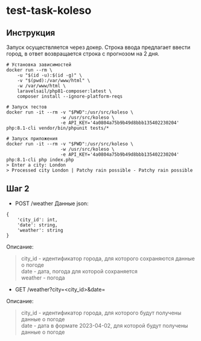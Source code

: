 # test-task-koleso

## Инструкция

Запуск осуществляется через докер. Строка ввода предлагает ввести город, в ответ возвращается строка с прогнозом на 2 дня.

```
# Установка зависимостей
docker run --rm \
    -u "$(id -u):$(id -g)" \
    -v "$(pwd):/var/www/html" \
    -w /var/www/html \
    laravelsail/php81-composer:latest \
    composer install --ignore-platform-reqs

# Запуск тестов
docker run -it --rm -v "$PWD":/usr/src/koleso \
                    -w /usr/src/koleso \
                    -e API_KEY='4a0804a75b9b49d8bbb135402230204' php:8.1-cli vendor/bin/phpunit tests/*

# Запуск приложения
docker run -it --rm -v "$PWD":/usr/src/koleso \
                    -w /usr/src/koleso \
                    -e API_KEY='4a0804a75b9b49d8bbb135402230204' php:8.1-cli php index.php
> Enter a city: London
> Processed city London | Patchy rain possible - Patchy rain possible
```

## Шаг 2

- POST /weather
  Данные json:

```
{
    'city_id': int,
    'date': string,
    'weather': string
}
```

Описание:
> city_id - идентификатор города, для которого сохраняются данные о погоде  
> date - дата, погода для которой сохраняется  
> weather - погода  


- GET /weather?city=<city_id>&date=<date>

Описание:
> city_id - идентификатор города, для которого будут получены данные о погоде  
> date - дата в формате 2023-04-02, для которой будут получены данные о погоде
